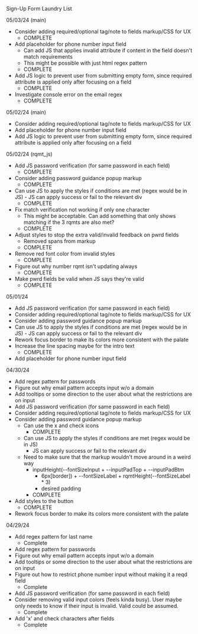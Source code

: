 Sign-Up Form Laundry List

05/03/24 (main)
- Consider adding required/optional tag/note to fields markup/CSS for UX
    - COMPLETE
- Add placeholder for phone number input field
    - Can add JS that applies invalid attribute if content in the field doesn't
      match requirements
    - This might be possible with just html regex pattern
    - COMPLETE
- Add JS logic to prevent user from submitting empty form, since required
  attribute is applied only after focusing on a field
    - COMPLETE
- Investigate console error on the email regex
    - COMPLETE

05/02/24 (main)
- Consider adding required/optional tag/note to fields markup/CSS for UX
- Add placeholder for phone number input field
- Add JS logic to prevent user from submitting empty form, since required
  attribute is applied only after focusing on a field

05/02/24 (rqmt_js)
- Add JS password verification (for same password in each field)
    - COMPLETE
- Consider adding password guidance popup markup
    - COMPLETE
- Can use JS to apply the styles if conditions are met (regex would be in
      JS)
        - JS can apply success or fail to the relevant div
    - COMPLETE
- Fix match verification not working if only one character
    - This might be acceptable. Can add something that only shows matching if
      the 3 rqmts are also met?
    - COMPLETE
- Adjust styles to stop the extra valid/invalid feedback on pwrd fields
    - Removed spans from markup
    - COMPLETE
- Remove red font color from invalid styles
    - COMPLETE
- Figure out why number rqmt isn't updating always
    - COMPLETE
- Make pwrd fields be valid when JS says they're valid
    - COMPLETE

05/01/24
- Add JS password verification (for same password in each field)
- Consider adding required/optional tag/note to fields markup/CSS for UX
- Consider adding password guidance popup markup
- Can use JS to apply the styles if conditions are met (regex would be in
      JS)
        - JS can apply success or fail to the relevant div
- Rework focus border to make its colors more consistent with the palate
- Increase the line spacing maybe for the intro text
    - COMPLETE
- Add placeholder for phone number input field

04/30/24
- Add regex pattern for passwords
- Figure out why email pattern accepts input w/o a domain
- Add tooltips or some direction to the user about what the restrictions are on
  input
- Add JS password verification (for same password in each field)
- Consider adding required/optional tag/note to fields markup/CSS for UX
- Consider adding password guidance popup markup
    - Can use the x and check icons
        - COMPLETE
    - Can use JS to apply the styles if conditions are met (regex would be in
      JS)
        - JS can apply success or fail to the relevant div
    - Need to make sure that the markup wouldn't move around in a weird way
        - inputHeight(--fontSizeInput + --inputPadTop + --inputPadBtm
          + 6px[border]) + --fontSizeLabel + rqmtHeight(--fontSizeLabel * 3)
          + desired padding
        - COMPLETE
- Add styles to the button
    - COMPLETE
- Rework focus border to make its colors more consistent with the palate

04/29/24
- Add regex pattern for last name
    - Complete
- Add regex pattern for passwords
- Figure out why email pattern accepts input w/o a domain
- Add tooltips or some direction to the user about what the restrictions are on
  input
- Figure out how to restrict phone number input without making it a reqd field
    - Complete
- Add JS password verification (for same password in each field)
- Consider removing valid input colors (feels kinda busy). User maybe only needs
  to know if their input is invalid. Valid could be assumed.
    - Complete
- Add 'x' and check characters after fields
    - Complete
